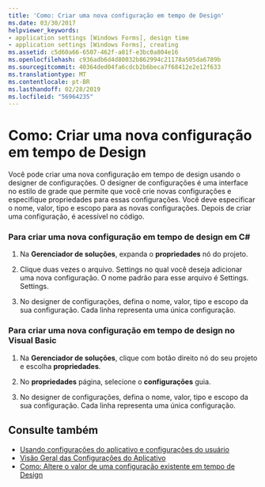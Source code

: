 ```yaml
---
title: 'Como: Criar uma nova configuração em tempo de Design'
ms.date: 03/30/2017
helpviewer_keywords:
- application settings [Windows Forms], design time
- application settings [Windows Forms], creating
ms.assetid: c5d60a66-6507-462f-a81f-e3bc0a804e16
ms.openlocfilehash: c936adb6d4d80032b862994c21178a505da6789b
ms.sourcegitcommit: 40364ded04fa6cdcb2b6beca7f68412e2e12f633
ms.translationtype: MT
ms.contentlocale: pt-BR
ms.lasthandoff: 02/28/2019
ms.locfileid: "56964235"
---
```

# <a name="how-to-create-a-new-setting-at-design-time"></a>Como: Criar uma nova configuração em tempo de Design
Você pode criar uma nova configuração em tempo de design usando o designer de configurações. O designer de configurações é uma interface no estilo de grade que permite que você crie novas configurações e especifique propriedades para essas configurações. Você deve especificar o nome, valor, tipo e escopo para as novas configurações. Depois de criar uma configuração, é acessível no código.  
  
### <a name="to-create-a-new-setting-at-design-time-in-c"></a>Para criar uma nova configuração em tempo de design em C\#
  
1.  Na **Gerenciador de soluções**, expanda o **propriedades** nó do projeto.  
  
2.  Clique duas vezes o arquivo. Settings no qual você deseja adicionar uma nova configuração. O nome padrão para esse arquivo é Settings. Settings.  
  
3.  No designer de configurações, defina o nome, valor, tipo e escopo da sua configuração. Cada linha representa uma única configuração.  
  
### <a name="to-create-a-new-setting-at-design-time-in-visual-basic"></a>Para criar uma nova configuração em tempo de design no Visual Basic  
  
1.  Na **Gerenciador de soluções**, clique com botão direito nó do seu projeto e escolha **propriedades**.  
  
2.  No **propriedades** página, selecione o **configurações** guia.  
  
3.  No designer de configurações, defina o nome, valor, tipo e escopo da sua configuração. Cada linha representa uma única configuração.  
  
## <a name="see-also"></a>Consulte também
- [Usando configurações do aplicativo e configurações do usuário](../../../../docs/framework/winforms/advanced/using-application-settings-and-user-settings.md)
- [Visão Geral das Configurações do Aplicativo](../../../../docs/framework/winforms/advanced/application-settings-overview.md)
- [Como: Altere o valor de uma configuração existente em tempo de Design](../../../../docs/framework/winforms/advanced/how-to-change-the-value-of-an-existing-setting-at-design-time.md)

